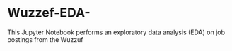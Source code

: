 # Wuzzef-EDA-
This Jupyter Notebook performs an exploratory data analysis (EDA) on job postings from the Wuzzuf
